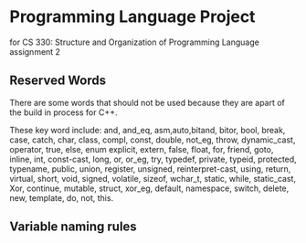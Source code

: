 # Programming Language Project
for CS 330: Structure and Organization of Programming Language assignment 2

## Reserved Words
There are some words that should not be used because they are apart of the build in process for C++.

These key word include:
and, and_eq, asm,auto,bitand, bitor, bool, break, case, catch, char, class, compl, const, double, not_eg, throw, dynamic_cast, operator, true, else, enum
explicit, extern, false, float, for, friend, goto, inline, int, const-cast, long, or, or_eg, try, typedef, private, typeid, protected, typename, public, union, register, unsigned, reinterpret-cast, using, return, virtual, short, void, signed, volatile, sizeof, wchar_t, static, while, static_cast, Xor, continue, mutable, struct, xor_eg, default, namespace, switch, delete, new, template, do, not, this.

## Variable naming rules
